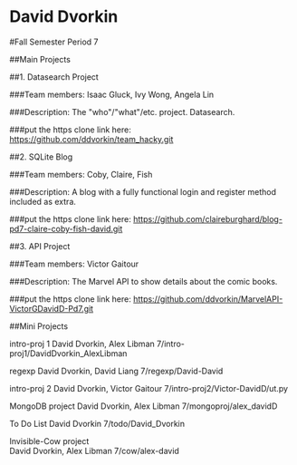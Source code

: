 David Dvorkin
====================

#Fall Semester
Period 7

##Main Projects

##1. Datasearch Project

###Team members:
Isaac Gluck, Ivy Wong, Angela Lin 

###Description:
The "who"/"what"/etc. project. Datasearch.

###put the https clone link here:
https://github.com/ddvorkin/team_hacky.git

##2. SQLite Blog

###Team members:
Coby, Claire, Fish

###Description:
A blog with a fully functional login and register method included as extra.

###put the https clone link here:
https://github.com/claireburghard/blog-pd7-claire-coby-fish-david.git

##3. API Project

###Team members:
Victor Gaitour

###Description:
The Marvel API to show details about the comic books.

###put the https clone link here:
https://github.com/ddvorkin/MarvelAPI-VictorGDavidD-Pd7.git

##Mini Projects

intro-proj 1
David Dvorkin, Alex Libman
7/intro-proj1/DavidDvorkin_AlexLibman

regexp
David Dvorkin, David Liang
7/regexp/David-David 

intro-proj 2
David Dvorkin, Victor Gaitour
7/intro-proj2/Victor-DavidD/ut.py

MongoDB project
David Dvorkin, Alex Libman
7/mongoproj/alex_davidD

To Do List
David Dvorkin
7/todo/David_Dvorkin

Invisible-Cow project <br>
David Dvorkin, Alex Libman
7/cow/alex-david

